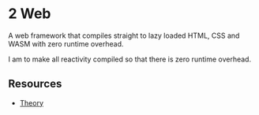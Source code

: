 # 2 Web

A web framework that compiles straight to lazy loaded HTML, CSS and WASM with
zero runtime overhead.

I am to make all reactivity compiled so that there is zero runtime overhead.

## Resources

- [Theory](./docs/theory.md)

